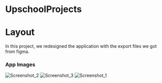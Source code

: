 # UpschoolProjects

<h1>Layout</h1>

In this project, we redesigned the application with the export files we got from figma.


<h3>App Images</h3>

![Screenshot_2](https://user-images.githubusercontent.com/85364012/163250320-0b7d49aa-c6d9-4d42-b300-3695581c4a22.png)
![Screenshot_3](https://user-images.githubusercontent.com/85364012/163250328-32d97794-4d5c-4036-86cd-7510f1d1c237.png)
![Screenshot_1](https://user-images.githubusercontent.com/85364012/163250331-cc540b3f-75e5-4eaa-96dc-8f1d6d8950f5.png)
